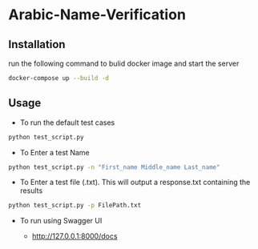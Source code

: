 # Arabic-Name-Verification

<!-- Installation -->
## Installation

run the following command to bulid docker image and start the server
```sh
docker-compose up --build -d
  ```
  
<!-- USAGES -->
## Usage
- To run the default test cases
```sh
python test_script.py
  ```
  
- To Enter a test Name
```sh
python test_script.py -n "First_name Middle_name Last_name"
```
  
- To Enter a test file (.txt). This will output a response.txt containing the results
```sh
python test_script.py -p FilePath.txt
```

- To run using  Swagger UI  

  * http://127.0.0.1:8000/docs


